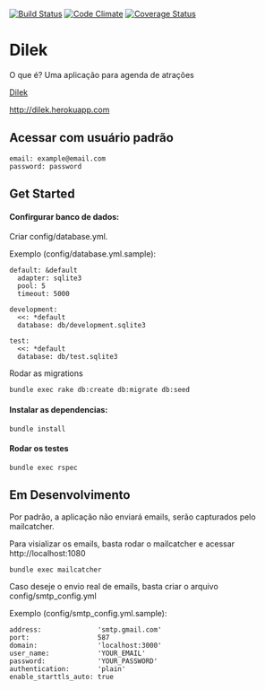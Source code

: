 [![Build Status](https://travis-ci.org/ottony/organizacao-de-atracao.svg?branch=good-tools)](https://travis-ci.org/ottony/organizacao-de-atracao)
[![Code Climate](https://codeclimate.com/github/ottony/organizacao-de-atracao/badges/gpa.svg)](https://codeclimate.com/github/ottony/organizacao-de-atracao)
[![Coverage Status](https://coveralls.io/repos/ottony/organizacao-de-atracao/badge.svg?branch=master&service=github)](https://coveralls.io/github/ottony/organizacao-de-atracao?branch=master)

# Dilek

O que é?
Uma aplicação para agenda de atrações

[Dilek]

http://dilek.herokuapp.com

## Acessar com usuário padrão
```
email: example@email.com
password: password
```

## Get Started

#### Confirgurar banco de dados:
 Criar config/database.yml.


Exemplo (config/database.yml.sample):

```
default: &default
  adapter: sqlite3
  pool: 5
  timeout: 5000

development:
  <<: *default
  database: db/development.sqlite3

test:
  <<: *default
  database: db/test.sqlite3

```

Rodar as migrations
```
bundle exec rake db:create db:migrate db:seed
```


#### Instalar as dependencias:


```
bundle install

```

#### Rodar os testes

```
bundle exec rspec
```

## Em Desenvolvimento

Por padrão, a aplicação não enviará emails, serão capturados pelo mailcatcher.

Para visializar os emails, basta rodar o mailcatcher e acessar http://localhost:1080


```
bundle exec mailcatcher
```

Caso deseje o envio real de emails, basta criar o arquivo config/smtp_config.yml

Exemplo (config/smtp_config.yml.sample):

```
address:              'smtp.gmail.com'
port:                 587
domain:               'localhost:3000'
user_name:            'YOUR_EMAIL'
password:             'YOUR_PASSWORD'
authentication:       'plain'
enable_starttls_auto: true
```

[Dilek]: <https://translate.google.com/?source=osdd#auto/en/dilek>
